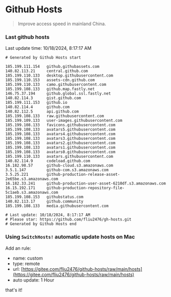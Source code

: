 # Github Hosts

> Improve access speed in mainland China.

### Last github hosts

Last update time: 10/18/2024, 8:17:17 AM

```base
# Generated by Github Hosts start 

185.199.111.154   github.githubassets.com
140.82.113.21     central.github.com
185.199.110.133   desktop.githubusercontent.com
185.199.110.153   assets-cdn.github.com
185.199.110.133   camo.githubusercontent.com
185.199.108.133   github.map.fastly.net
146.75.37.194     github.global.ssl.fastly.net
140.82.114.3      gist.github.com
185.199.111.153   github.io
140.82.114.4      github.com
140.82.112.5      api.github.com
185.199.108.133   raw.githubusercontent.com
185.199.109.133   user-images.githubusercontent.com
185.199.108.133   favicons.githubusercontent.com
185.199.108.133   avatars5.githubusercontent.com
185.199.108.133   avatars4.githubusercontent.com
185.199.108.133   avatars3.githubusercontent.com
185.199.108.133   avatars2.githubusercontent.com
185.199.108.133   avatars1.githubusercontent.com
185.199.108.133   avatars0.githubusercontent.com
185.199.110.133   avatars.githubusercontent.com
140.82.114.9      codeload.github.com
16.182.98.57      github-cloud.s3.amazonaws.com
3.5.1.147         github-com.s3.amazonaws.com
3.5.25.221        github-production-release-asset-2e65be.s3.amazonaws.com
16.182.33.241     github-production-user-asset-6210df.s3.amazonaws.com
16.15.192.171     github-production-repository-file-5c1aeb.s3.amazonaws.com
185.199.108.153   githubstatus.com
140.82.113.17     github.community
185.199.108.133   media.githubusercontent.com

# Last update: 10/18/2024, 8:17:17 AM
# Please star: https://github.com/fliu2476/gh-hosts.git
# Generated by Github Hosts end
```

### Using `SwitchHosts!` automatic update hosts on Mac
Add an rule:
- name: custom
- type: remote
- url: [https://gitee.com/fliu2476/github-hosts/raw/main/hosts](https://gitee.com/fliu2476/github-hosts/raw/main/hosts)
- auto update: 1 Hour

that's it!


